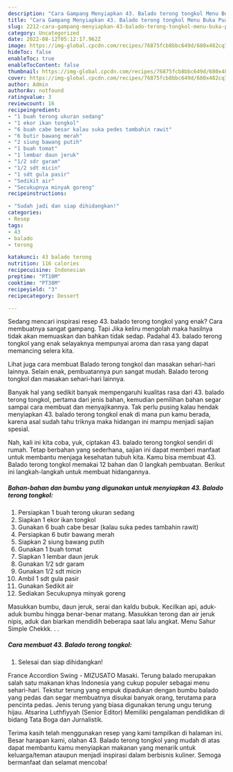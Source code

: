 ```yaml
---
description: "Cara Gampang Menyiapkan 43. Balado terong tongkol Menu Buka Puas"
title: "Cara Gampang Menyiapkan 43. Balado terong tongkol Menu Buka Puas"
slug: 2212-cara-gampang-menyiapkan-43-balado-terong-tongkol-menu-buka-puas
category: Uncategorized
date: 2022-08-12T05:12:17.962Z
image: https://img-global.cpcdn.com/recipes/76875fcb8bbc649d/680x482cq70/43-balado-terong-tongkol-foto-resep-utama.jpg
hideToc: false
enableToc: true
enableTocContent: false
thumbnail: https://img-global.cpcdn.com/recipes/76875fcb8bbc649d/680x482cq70/43-balado-terong-tongkol-foto-resep-utama.jpg
cover: https://img-global.cpcdn.com/recipes/76875fcb8bbc649d/680x482cq70/43-balado-terong-tongkol-foto-resep-utama.jpg
author: Admin
authorAv: notfound
ratingvalue: 3
reviewcount: 16
recipeingredient:
- "1 buah terong ukuran sedang"
- "1 ekor ikan tongkol"
- "6 buah cabe besar kalau suka pedes tambahin rawit"
- "6 butir bawang merah"
- "2 siung bawang putih"
- "1 buah tomat"
- "1 lembar daun jeruk"
- "1/2 sdr garam"
- "1/2 sdt micin"
- "1 sdt gula pasir"
- "Sedikit air"
- "Secukupnya minyak goreng"
recipeinstructions:

- "Sudah jadi dan siap dihidangkan!"
categories:
- Resep
tags:
- 43
- balado
- terong

katakunci: 43 balado terong 
nutrition: 116 calories
recipecuisine: Indonesian
preptime: "PT10M"
cooktime: "PT38M"
recipeyield: "3"
recipecategory: Dessert

---
```



Sedang mencari inspirasi resep 43. balado terong tongkol yang enak? Cara membuatnya sangat gampang. Tapi Jika keliru mengolah maka hasilnya tidak akan memuaskan dan bahkan tidak sedap. Padahal 43. balado terong tongkol yang enak selayaknya mempunyai aroma dan rasa yang dapat memancing selera kita.


Lihat juga cara membuat Balado terong tongkol dan masakan sehari-hari lainnya. Selain enak, pembuatannya pun sangat mudah. Balado terong tongkol dan masakan sehari-hari lainnya.

Banyak hal yang sedikit banyak mempengaruhi kualitas rasa dari 43. balado terong tongkol, pertama dari jenis bahan, kemudian pemilihan bahan segar sampai cara membuat dan menyajikannya. Tak perlu pusing kalau hendak menyiapkan 43. balado terong tongkol enak di mana pun kamu berada, karena asal sudah tahu triknya maka hidangan ini mampu menjadi sajian spesial.


Nah, kali ini kita coba, yuk, ciptakan 43. balado terong tongkol sendiri di rumah. Tetap berbahan yang sederhana, sajian ini dapat memberi manfaat untuk membantu menjaga kesehatan tubuh kita. Kamu bisa membuat 43. Balado terong tongkol memakai 12 bahan dan 0 langkah pembuatan. Berikut ini langkah-langkah untuk membuat hidangannya.

<!--inarticleads1-->

##### Bahan-bahan dan bumbu yang digunakan untuk menyiapkan 43. Balado terong tongkol:

1. Persiapkan 1 buah terong ukuran sedang
1. Siapkan 1 ekor ikan tongkol
1. Gunakan 6 buah cabe besar (kalau suka pedes tambahin rawit)
1. Persiapkan 6 butir bawang merah
1. Siapkan 2 siung bawang putih
1. Gunakan 1 buah tomat
1. Siapkan 1 lembar daun jeruk
1. Gunakan 1/2 sdr garam
1. Gunakan 1/2 sdt micin
1. Ambil 1 sdt gula pasir
1. Gunakan Sedikit air
1. Sediakan Secukupnya minyak goreng


Masukkan bumbu, daun jeruk, serai dan kaldu bubuk. Kecilkan api, aduk-aduk bumbu hingga benar-benar matang. Masukkan terong dan air jeruk nipis, aduk dan biarkan mendidih beberapa saat lalu angkat. Menu Sahur Simple Chekkk. . . 

<!--inarticleads2-->

##### Cara membuat 43. Balado terong tongkol:


1. Selesai dan siap dihidangkan!

France Accordion Swing - MIZUSATO Masaki. Terung balado merupakan salah satu makanan khas Indonesia yang cukup populer sebagai menu sehari-hari. Tekstur terung yang empuk dipadukan dengan bumbu balado yang pedas dan segar membuatnya disukai banyak orang, terutama para pencinta pedas. Jenis terung yang biasa digunakan terung ungu terung hijau. Atsarina Luthfiyyah (Senior Editor) Memiliki pengalaman pendidikan di bidang Tata Boga dan Jurnalistik. 

Terima kasih telah menggunakan resep yang kami tampilkan di halaman ini. Besar harapan kami, olahan 43. Balado terong tongkol yang mudah di atas dapat membantu kamu menyiapkan makanan yang menarik untuk keluarga/teman ataupun menjadi inspirasi dalam berbisnis kuliner. Semoga bermanfaat dan selamat mencoba!
